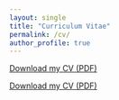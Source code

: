 ```yaml
---
layout: single
title: "Curriculum Vitae"
permalink: /cv/
author_profile: true
---
```

[Download my CV (PDF)](/assets/files/Koen_Schenck_CV.pdf)

<a href="/assets/pdfs/CV_KoenSchenck.pdf" target="_blank">Download my CV (PDF)</a>
